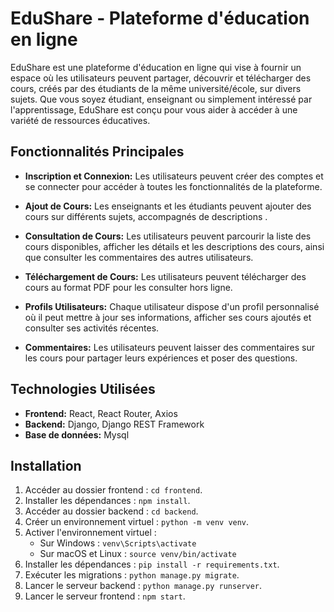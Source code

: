 # EduShare - Plateforme d'éducation en ligne

EduShare est une plateforme d'éducation en ligne qui vise à fournir un espace où les utilisateurs peuvent partager, découvrir et télécharger des cours, créés par des étudiants de la même université/école, sur divers sujets. Que vous soyez étudiant, enseignant ou simplement intéressé par l'apprentissage, EduShare est conçu pour vous aider à accéder à une variété de ressources éducatives.

## Fonctionnalités Principales

- **Inscription et Connexion:** Les utilisateurs peuvent créer des comptes et se connecter pour accéder à toutes les fonctionnalités de la plateforme.

- **Ajout de Cours:** Les enseignants et les étudiants peuvent ajouter des cours sur différents sujets, accompagnés de descriptions .

- **Consultation de Cours:** Les utilisateurs peuvent parcourir la liste des cours disponibles, afficher les détails et les descriptions des cours, ainsi que consulter les commentaires des autres utilisateurs.

- **Téléchargement de Cours:** Les utilisateurs peuvent télécharger des cours au format PDF pour les consulter hors ligne.

- **Profils Utilisateurs:** Chaque utilisateur dispose d'un profil personnalisé où il peut mettre à jour ses informations, afficher ses cours ajoutés et consulter ses activités récentes.

- **Commentaires:** Les utilisateurs peuvent laisser des commentaires sur les cours pour partager leurs expériences et poser des questions.

## Technologies Utilisées

- **Frontend:** React, React Router, Axios
- **Backend:** Django, Django REST Framework
- **Base de données:** Mysql

## Installation

1. Accéder au dossier frontend : `cd frontend`.
2. Installer les dépendances : `npm install`.
3. Accéder au dossier backend : `cd backend`.
4. Créer un environnement virtuel : `python -m venv venv`.
5. Activer l'environnement virtuel :
   - Sur Windows : `venv\Scripts\activate`
   - Sur macOS et Linux : `source venv/bin/activate`
6. Installer les dépendances : `pip install -r requirements.txt`.
7. Exécuter les migrations : `python manage.py migrate`.
8. Lancer le serveur backend : `python manage.py runserver`.
9. Lancer le serveur frontend : `npm start`.
